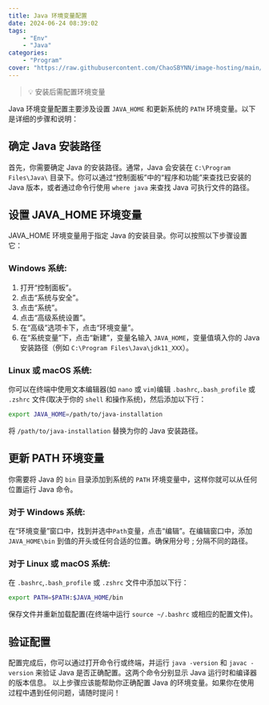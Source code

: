 ```yaml
---
title: Java 环境变量配置
date: 2024-06-24 08:39:02
tags: 
    - "Env"
    - "Java"
categories:
    - "Program"
cover: "https://raw.githubusercontent.com/ChaoSBYNN/image-hosting/main/program/java.png"
---
```

> 💡 安装后需配置环境变量

Java 环境变量配置主要涉及设置 `JAVA_HOME` 和更新系统的 `PATH` 环境变量。以下是详细的步骤和说明：

## 确定 Java 安装路径

首先，你需要确定 Java 的安装路径。通常，Java 会安装在 `C:\Program Files\Java\` 目录下。你可以通过“控制面板”中的“程序和功能”来查找已安装的 Java 版本，或者通过命令行使用 `where java` 来查找 Java 可执行文件的路径。

## 设置 JAVA_HOME 环境变量

JAVA_HOME 环境变量用于指定 Java 的安装目录。你可以按照以下步骤设置它：

### Windows 系统:

1. 打开“控制面板”。
2. 点击“系统与安全”。
3. 点击“系统”。
4. 点击“高级系统设置”。
5. 在“高级”选项卡下，点击“环境变量”。
6. 在“系统变量”下，点击“新建”，变量名输入 `JAVA_HOME`，变量值填入你的 Java 安装路径（例如 `C:\Program Files\Java\jdk11_XXX`）。

### Linux 或 macOS 系统:

你可以在终端中使用文本编辑器(如 `nano` 或 `vim`)编辑 `.bashrc`,`.bash_profile` 或 `.zshrc` 文件(取决于你的 `shell` 和操作系统)，然后添加以下行：

```sh
export JAVA_HOME=/path/to/java-installation
```

将 `/path/to/java-installation` 替换为你的 Java 安装路径。

## 更新 PATH 环境变量

你需要将 Java 的 `bin` 目录添加到系统的 `PATH` 环境变量中，这样你就可以从任何位置运行 Java 命令。

### 对于 Windows 系统:

在“环境变量”窗口中，找到并选中`Path`变量，点击“编辑”。在编辑窗口中，添加 `JAVA_HOME\bin` 到值的开头或任何合适的位置。确保用分号 ; 分隔不同的路径。

### 对于 Linux 或 macOS 系统:

在 `.bashrc`,`.bash_profile` 或 `.zshrc` 文件中添加以下行：

```sh
export PATH=$PATH:$JAVA_HOME/bin
```

保存文件并重新加载配置(在终端中运行 `source ~/.bashrc` 或相应的配置文件)。

## 验证配置

配置完成后，你可以通过打开命令行或终端，并运行 `java -version` 和 `javac -version` 来验证 Java 是否正确配置。这两个命令分别显示 Java 运行时和编译器的版本信息。
以上步骤应该能帮助你正确配置 Java 的环境变量。如果你在使用过程中遇到任何问题，请随时提问！